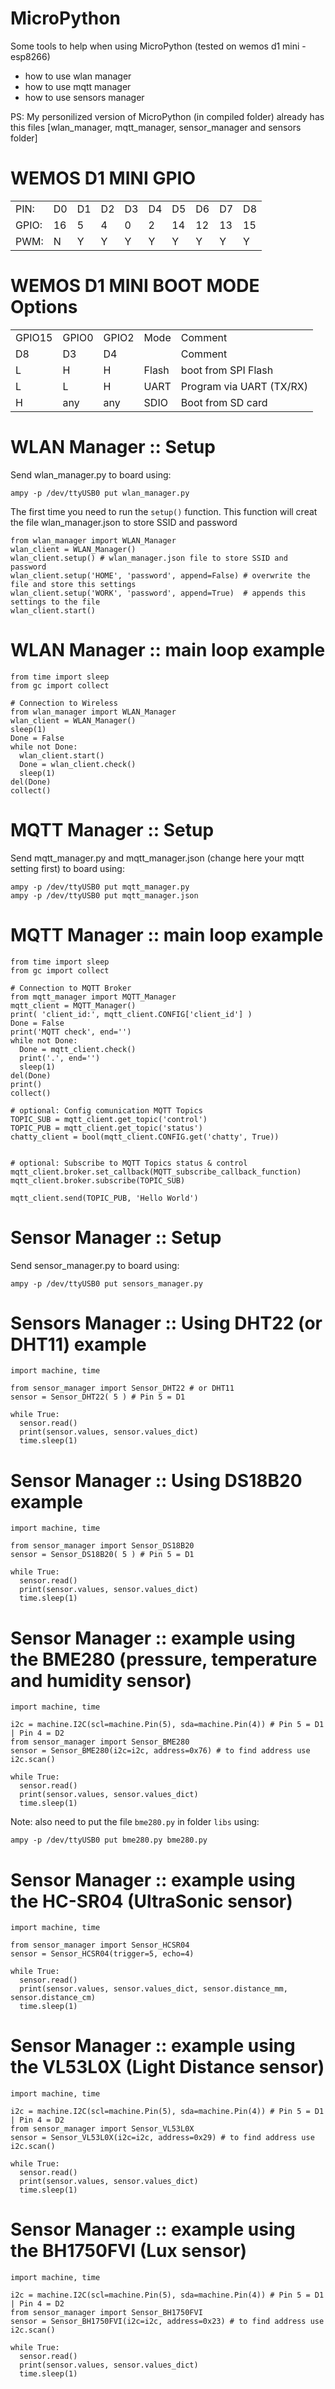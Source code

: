 # MicroPython
Some tools to help when using MicroPython (tested on wemos d1 mini - esp8266)

<ul>
  <li>how to use wlan manager</li>
  <li>how to use mqtt manager</li>
  <li>how to use sensors manager</li>
</ul>

PS: My personilized version of MicroPython (in compiled folder) already has this files [wlan_manager, mqtt_manager, sensor_manager and sensors folder] 

# WEMOS D1 MINI GPIO
<table>
<tr><TD>PIN: <TD>D0<TD>D1<TD>D2<TD>D3<TD>D4<TD>D5<TD>D6<TD>D7<TD>D8
<TR><TD>GPIO:<TD>16<TD> 5<TD> 4<TD> 0<TD> 2<TD>14<TD>12<TD>13<TD>15
<TR><TD>PWM: <TD> N<TD> Y<TD> Y<TD> Y<TD> Y<TD> Y<TD> Y<TD> Y<TD> Y
</table>
  
# WEMOS D1 MINI BOOT MODE Options
<table>
  <tr><td>GPIO15<td>GPIO0<td>GPIO2<td>Mode <td>Comment
  <tr><td> D8 <td> D3 <td> D4 <td>  <td>Comment
  <tr><td>L     <td>H    <td>H    <td>Flash<td>boot from SPI Flash  
  <tr><td>L     <td>L    <td>H    <td>UART<td>Program via UART (TX/RX)
  <tr><td>H     <td>any  <td>any  <td>SDIO<td>Boot from SD card
</table>



  
# WLAN Manager :: Setup
Send wlan_manager.py to board using:
```
ampy -p /dev/ttyUSB0 put wlan_manager.py
```

The first time you need to run the `setup()` function. This function will creat the file wlan_manager.json to store SSID and password
```
from wlan_manager import WLAN_Manager
wlan_client = WLAN_Manager()
wlan_client.setup() # wlan_manager.json file to store SSID and password
wlan_client.setup('HOME', 'password', append=False) # overwrite the file and store this settings
wlan_client.setup('WORK', 'password', append=True)  # appends this settings to the file
wlan_client.start()
```

# WLAN Manager :: main loop example
```
from time import sleep
from gc import collect

# Connection to Wireless
from wlan_manager import WLAN_Manager
wlan_client = WLAN_Manager()
sleep(1)
Done = False
while not Done:
  wlan_client.start()
  Done = wlan_client.check()
  sleep(1)
del(Done)
collect()
```

# MQTT Manager :: Setup
Send mqtt_manager.py and mqtt_manager.json (change here your mqtt setting first) to board using:
```
ampy -p /dev/ttyUSB0 put mqtt_manager.py
ampy -p /dev/ttyUSB0 put mqtt_manager.json
```

# MQTT Manager :: main loop example
```
from time import sleep
from gc import collect

# Connection to MQTT Broker
from mqtt_manager import MQTT_Manager
mqtt_client = MQTT_Manager()
print( 'client_id:', mqtt_client.CONFIG['client_id'] )
Done = False
print('MQTT check', end='')
while not Done:
  Done = mqtt_client.check()
  print('.', end='')
  sleep(1)
del(Done)
print()
collect()

# optional: Config comunication MQTT Topics 
TOPIC_SUB = mqtt_client.get_topic('control')
TOPIC_PUB = mqtt_client.get_topic('status')
chatty_client = bool(mqtt_client.CONFIG.get('chatty', True))


# optional: Subscribe to MQTT Topics status & control 
mqtt_client.broker.set_callback(MQTT_subscribe_callback_function)
mqtt_client.broker.subscribe(TOPIC_SUB)

mqtt_client.send(TOPIC_PUB, 'Hello World')
```


# Sensor Manager :: Setup
Send sensor_manager.py to board using:
```
ampy -p /dev/ttyUSB0 put sensors_manager.py
```

# Sensors Manager :: Using DHT22 (or DHT11) example
```
import machine, time

from sensor_manager import Sensor_DHT22 # or DHT11
sensor = Sensor_DHT22( 5 ) # Pin 5 = D1 

while True:
  sensor.read()
  print(sensor.values, sensor.values_dict)
  time.sleep(1)
```

# Sensor Manager :: Using DS18B20 example
```
import machine, time

from sensor_manager import Sensor_DS18B20
sensor = Sensor_DS18B20( 5 ) # Pin 5 = D1

while True:
  sensor.read()
  print(sensor.values, sensor.values_dict)
  time.sleep(1)
```

# Sensor Manager :: example using the BME280 (pressure, temperature and humidity sensor)
```
import machine, time

i2c = machine.I2C(scl=machine.Pin(5), sda=machine.Pin(4)) # Pin 5 = D1 | Pin 4 = D2
from sensor_manager import Sensor_BME280
sensor = Sensor_BME280(i2c=i2c, address=0x76) # to find address use i2c.scan()

while True:
  sensor.read()
  print(sensor.values, sensor.values_dict)
  time.sleep(1)
```
Note: also need to put the file `bme280.py` in folder `libs` using: 
```
ampy -p /dev/ttyUSB0 put bme280.py bme280.py
```


# Sensor Manager :: example using the HC-SR04 (UltraSonic sensor) 
```
import machine, time

from sensor_manager import Sensor_HCSR04
sensor = Sensor_HCSR04(trigger=5, echo=4)

while True:
  sensor.read()
  print(sensor.values, sensor.values_dict, sensor.distance_mm, sensor.distance_cm)
  time.sleep(1)
```

# Sensor Manager :: example using the VL53L0X (Light Distance sensor) 
```
import machine, time

i2c = machine.I2C(scl=machine.Pin(5), sda=machine.Pin(4)) # Pin 5 = D1 | Pin 4 = D2
from sensor_manager import Sensor_VL53L0X
sensor = Sensor_VL53L0X(i2c=i2c, address=0x29) # to find address use i2c.scan()

while True:
  sensor.read()
  print(sensor.values, sensor.values_dict)
  time.sleep(1)
```

# Sensor Manager :: example using the BH1750FVI (Lux sensor) 
```
import machine, time

i2c = machine.I2C(scl=machine.Pin(5), sda=machine.Pin(4)) # Pin 5 = D1 | Pin 4 = D2
from sensor_manager import Sensor_BH1750FVI
sensor = Sensor_BH1750FVI(i2c=i2c, address=0x23) # to find address use i2c.scan()

while True:
  sensor.read()
  print(sensor.values, sensor.values_dict)
  time.sleep(1)
```
